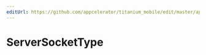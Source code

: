 ```yaml
---
editUrl: https://github.com/appcelerator/titanium_mobile/edit/master/apidoc/Bluetooth.yml
---
```

# ServerSocketType

<TypeHeader/>

<ApiDocs/>
